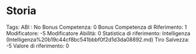 # Storia

Tags: ABI
: No
Bonus Competenza: 0
Bonus Competenza di Riferimento: 1
Modificatore: -5
Modificatore  Abilità: 0
Statistica di riferimento: Intelligenza (Intelligenza%20b19c44cf8bc541bbbf0f2d1d3da08892.md)
Tiro Salvezza: -5
Valore di riferimento: 0